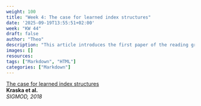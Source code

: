 ```yaml
---
weight: 100
title: "Week 4: The case for learned index structures"
date: '2025-09-19T13:55:51+02:00'
week: "KW 44"
draft: false
author: "Theo"
description: "This article introduces the first paper of the reading group."
images: []
resources:
tags: ["Markdown", "HTML"]
categories: ["Markdown"]
---
```


[The case for learned index structures](https://dl.acm.org/doi/abs/10.1145/3183713.3196909)  
**Kraska et al.**  
*SIGMOD, 2018*

